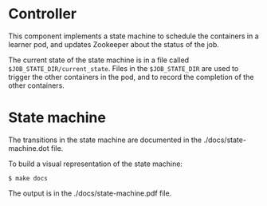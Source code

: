 <!--
{% comment %}
Copyright 2017-2018 IBM Corporation

Licensed under the Apache License, Version 2.0 (the "License");
you may not use this file except in compliance with the License.
You may obtain a copy of the License at

http://www.apache.org/licenses/LICENSE-2.0

Unless required by applicable law or agreed to in writing, software
distributed under the License is distributed on an "AS IS" BASIS,
WITHOUT WARRANTIES OR CONDITIONS OF ANY KIND, either express or implied.
See the License for the specific language governing permissions and
limitations under the License.
{% endcomment %}
-->

# Controller

This component implements a state machine to schedule the containers in a learner pod, and updates Zookeeper about the status of the job.

The current state of the state machine is in a file called `$JOB_STATE_DIR/current_state`. Files in the `$JOB_STATE_DIR`
are used to trigger the other containers in the pod, and to record the completion of the other containers.


# State machine

The transitions in the state machine are documented in the ./docs/state-machine.dot file.

To build a visual representation of the state machine:
```
$ make docs
```
The output is in the ./docs/state-machine.pdf file.


